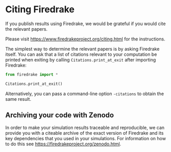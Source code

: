 # Citing Firedrake

If you publish results using Firedrake, we would be grateful if you would cite the relevant papers.

Please visit https://www.firedrakeproject.org/citing.html for the instructions.

The simplest way to determine the relevant papers is by asking Firedrake itself. You can ask that a list of citations relevant to your computation be printed when exiting by calling `Citations.print_at_exit` after importing Firedrake:
```python
from firedrake import *

Citations.print_at_exit()
```
Alternatively, you can pass a command-line option `-citations` to obtain the same result.

## Archiving your code with Zenodo

In order to make your simulation results traceable and reproducible, we can provide you with a citeable archive of the exact version of Firedrake and its key dependencies that you used in your simulations. For information on how to do this see https://firedrakeproject.org/zenodo.html.
